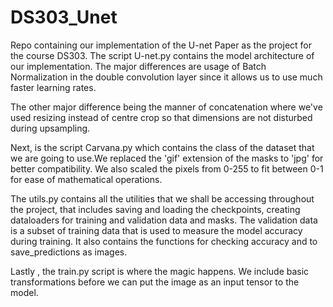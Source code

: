 # DS303_Unet
Repo containing our implementation of the U-net Paper as the project for the course DS303.
The script U-net.py contains the model architecture of our implementation. The major differences are usage of Batch Normalization in the double convolution layer since it allows us to use much faster learning rates.

The other major difference being the manner of concatenation where we've used resizing instead of centre crop so that dimensions are not disturbed during upsampling.

Next, is the script Carvana.py which contains the class of the dataset that we are going to use.We replaced the 'gif' extension of the masks to 'jpg' for better compatibility. We also scaled the pixels from 0-255 to fit between 0-1 for ease of mathematical operations.

The utils.py contains all the utilities that we shall be accessing throughout the project, that includes saving and loading the checkpoints,
creating dataloaders for training and validation data and masks. The validation data is a subset of training data that is used to measure the model accuracy during training. It also contains the functions for checking accuracy and to save_predictions as images. 

Lastly , the train.py script is where the magic happens. We include basic transformations before we can put the image as an input tensor to the model.
